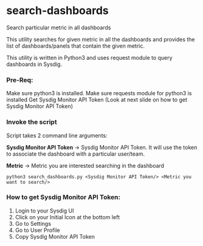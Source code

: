 # search-dashboards
Search particular metric in all dashboards


This utility searches for given metric in all the dashboards and provides the list of dashboards/panels that contain the given metric.

This utility is written in Python3 and uses request module to query dashboards in Sysdig.

### Pre-Req:
Make sure python3 is installed.
Make sure requests module for python3 is installed
Get Sysdig Monitor API Token (Look at next slide on how to get Sysdig Monitor API Token)


### Invoke the script
Script takes 2 command line arguments:

 **Sysdig Monitor API Token** -> Sysdig Monitor API Token. It will use the token to associate the dashboard with a particular user/team. 

 **Metric** -> Metric you are interested searching in the dashboard

```
python3 search_dashboards.py <Sysdig Monitor API Token/> <Metric you want to search/>
```


### How to get Sysdig Monitor API Token:

1. Login to your Sysdig UI
2. Click on your Initial Icon at the bottom left
3. Go to Settings
4. Go to User Profile
5. Copy Sysdig Monitor API Token

